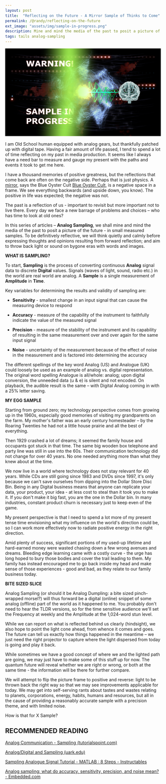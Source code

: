 ```yaml
---
layout: post
title:  "Reflecting on the Future - A Mirror Sample of Thinks to Come"
permalink: /@randy/reflecting-on-the-future
ext_image: "assets/img/sample-in-progress.png"
description: Mine and mind the media of the past to posit a picture of the future - in small measured samples. We will think quietly and calmly before expressing thoughts and opinions resulting from forward reflection; and aim to throw back light or sound on bygone eras with words and images.
tags: tails analog-sampling
---
```


![](/assets/img/sample-in-progress.png)

<!-- <video width="720" height="480" controls>
   <source src="/assets/img/BlackHoleSon720.avc.mp4" type="video/mp4">
</video> -->

I am Old School human equipped with analog gears, but thankfully patched up with digital tape. Having a fair amount of life passed, I tend to spend a lot of time reflecting on my past in media production. It seems like I always have a need bar to measure and gauge my present with the paths and events it took to get me here. 

I have a thousand memories of positive greatness, but the reflections that come back are often on the negative side. Perhaps that is just physics. A [mirror](https://www.azlyrics.com/lyrics/blueoystercult/mirrors.html), says the Blue Oyster Cult [Blue Oyster Cult](https://www.youtube.com/watch?v=F1HrO2W6w-4), is a negative space in a frame. We see everything backwards (and upside down, you know). The positive in life was expected; the negative was not. 

The past is a reflection of us - important to revisit but more important not to live there. Every day we face a new barrage of problems and choices – who has time to look at old ones? 

In this series of articles – **Analog Sampling**, we shall mine and mind the media of the past to posit a picture of the future - in small measured samples. To be definitively reflective, we will think quietly and calmly before expressing thoughts and opinions resulting from forward reflection; and aim to throw back light or sound on bygone eras with words and images.

**WHAT IS SAMPLING?**

To start, **Sampling** is the process of converting continuous **Analog** signal data to discrete **Digital** values. Signals (waves of light, sound, radio etc.) in the world are real world are analog. A **Sample** is a single measurement of **Amplitude** in **Time**. 

Key variables for determining the results and validity of sampling are: 

- **Sensitivity** - smallest change in an input signal that can cause the measuring device to respond 

- **Accuracy** - measure of the capability of the instrument to faithfully indicate the value of the measured signal 

- **Precision** - measure of the stability of the instrument and its capability of resulting in the same measurement over and over again for the same input signal 

- **Noise** - uncertainty of the measurement because of the effect of noise in the measurement and is factored into determining the accuracy 

The different spellings of the key word Analog (US) and Analogue (UK) could loosely be used as an example of analog vs. digital representation. The original word spelling Analogue is all/whole: analog; upon digital conversion, the unneeded data (u & e) is silent and not encoded. On playback, the audible result is the same – with Digital Analog coming in with a 25% letter saving. 

**MY EGG SAMPLE**

Starting from ground zero; my technology perspective comes from growing up in the 1960s, especially good memories of visiting my grandparents on the farm. My mother's father was an early century homesteader – by the Roaring Twenties he had not a little house prairie and all the best of everything. 

Then 1929 crashed a lot of dreams; it seemed the family house and occupants got stuck in that time. The same big wooden box telephone and party line was still in use into the 60s. Their communication technology did not change for over 40 years. No one needed anything more than what they knew about at the time. 

We now live in a world where technology does not stay relevant for 40 years. While CDs are still going since 1983 and DVDs since 1997, it's only because we can't save ourselves from dipping into the Dollar Store Disc Bin. Being in any Digital business means that anyone can replicate your data, your product, your idea - at less cost to steal than it took you to make it. If you don't make it big fast, you are the one in the Dollar bin. In many industries, constant product churn is necessary just to keep even of the game. 

My present perspective is that I need to spend a lot more of my present tense time envisioning what my influence on the world's direction could be, so I can work more effectively now to radiate positive energy in the right direction. 

Amid plenty of success, significant portions of my used-up lifetime and hard-earned money were wasted chasing down a few wrong avenues and dreams. Bleeding edge learning came with a costly curve - the urge has long hoped to bury those bodies and cover the trail leading to them. My family has instead encouraged me to go back inside my head and make sense of those experiences - good and bad, as they relate to our family business today.

**BITE SIZED SLICE**

Analog Sampling (or should it be Analog Dumpling: a bite sized pinch-wrapped morsel?) will thus forward be a digital (online) snippet of some analog (offline) part of the world as it happened to me. You probably don't need to hear the TLDR versions, so for the time sensitive audience we'll set the Frequency at weekly and the Amplitude at the 1,024-word stun level. 

While we can report on what is reflected behind us clearly (hindsight), we also hope to point the light cone ahead, from whence it comes and goes. The future can tell us exactly how things happened in the meantime – we just need the right projector to capture where the light dispersed from today is going and play it back. 

While sometimes we have a good concept of where we and the lighted path are going, we may just have to make some of this stuff up for now. The quantum future will reveal whether we are right or wrong, or both at the same time - the information will be there for further compare. 

We will attempt to flip the picture frame to positive and reverse: light to be thrown back the right way so that we may see improvements applicable for today. We may get into self-serving rants about tastes and wastes relating to planets, corporations, energy, habits, humans and resources, but all in the cause of providing a reasonably accurate sample with a precision theme, and with limited noise. 

How is that for X Sample? 


## RECOMMENDED READING

[Analog Communication - Sampling (tutorialspoint.com)](https://www.tutorialspoint.com/analog_communication/analog_communication_sampling.htm)

[Analog/Digital and Sampling (uark.edu)](http://csce.uark.edu/~ahnelson/CSCE4114/lectures/lecture11.pdf)

[Sampling Analogue Signal Tutorial - MATLAB : 8 Steps - Instructables](https://www.instructables.com/Sampling-Analogue-Signal-Tutorial-MATLAB/)

[Analog sampling: what do accuracy, sensitivity, precision, and noise mean? - Embedded.com](https://www.embedded.com/analog-sampling-what-do-accuracy-sensitivity-precision-and-noise-mean/)
